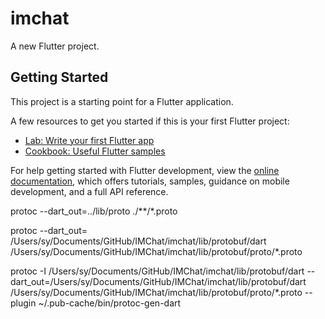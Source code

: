 # imchat

A new Flutter project.

## Getting Started

This project is a starting point for a Flutter application.

A few resources to get you started if this is your first Flutter project:

- [Lab: Write your first Flutter app](https://docs.flutter.dev/get-started/codelab)
- [Cookbook: Useful Flutter samples](https://docs.flutter.dev/cookbook)

For help getting started with Flutter development, view the
[online documentation](https://docs.flutter.dev/), which offers tutorials,
samples, guidance on mobile development, and a full API reference.


protoc --dart_out=../lib/proto ./**/*.proto


protoc --dart_out= /Users/sy/Documents/GitHub/IMChat/imchat/lib/protobuf/dart /Users/sy/Documents/GitHub/IMChat/imchat/lib/protobuf/proto/*.proto

protoc -I  /Users/sy/Documents/GitHub/IMChat/imchat/lib/protobuf/dart  --dart_out=/Users/sy/Documents/GitHub/IMChat/imchat/lib/protobuf/dart  /Users/sy/Documents/GitHub/IMChat/imchat/lib/protobuf/proto/*.proto --plugin ~/.pub-cache/bin/protoc-gen-dart 


